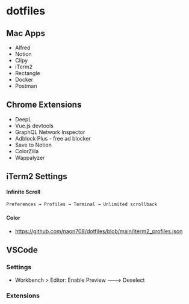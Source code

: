 # dotfiles


## Mac Apps
- Alfred
- Notion
- Clipy
- iTerm2
- Rectangle
- Docker
- Postman

## Chrome Extensions
- DeepL
- Vue.js devtools
- GraphQL Network Inspector
- Adblock Plus - free ad blocker
- Save to Notion
- ColorZilla
- Wappalyzer


## iTerm2 Settings

#### Infinite Scroll
```
Preferences → Profiles → Terminal → Unlimited scrollback
```

#### Color
- https://github.com/naon708/dotfiles/blob/main/iterm2_profiles.json

## VSCode
### Settings
- Workbench > Editor: Enable Preview ---> Deselect

### Extensions
